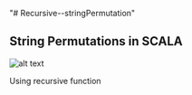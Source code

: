 "# Recursive--stringPermutation" 
## String Permutations in SCALA

![alt text](https://i.stack.imgur.com/8DK5W.gif)

 Using recursive function 